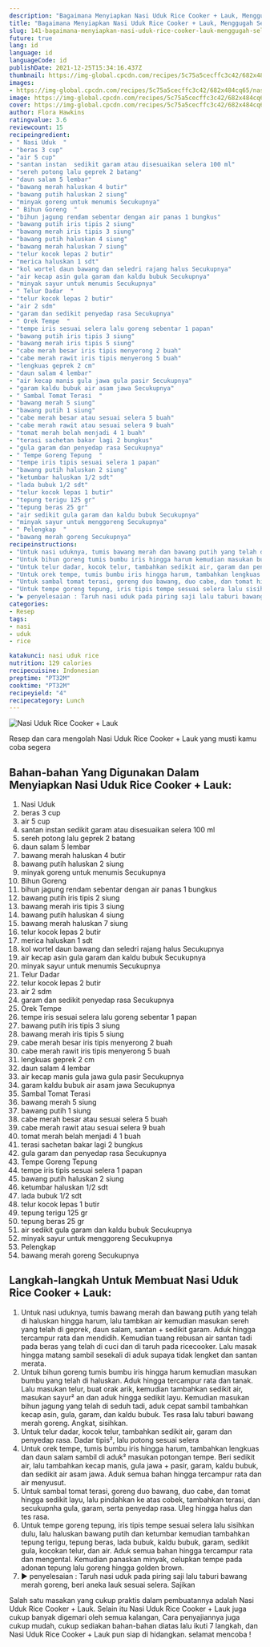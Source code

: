 ```yaml
---
description: "Bagaimana Menyiapkan Nasi Uduk Rice Cooker + Lauk, Menggugah Selera"
title: "Bagaimana Menyiapkan Nasi Uduk Rice Cooker + Lauk, Menggugah Selera"
slug: 141-bagaimana-menyiapkan-nasi-uduk-rice-cooker-lauk-menggugah-selera
future: true
lang: id
language: id
languageCode: id
publishDate: 2021-12-25T15:34:16.437Z 
thumbnail: https://img-global.cpcdn.com/recipes/5c75a5cecffc3c42/682x484cq65/nasi-uduk-rice-cooker-lauk-foto-resep-utama.png
images:
- https://img-global.cpcdn.com/recipes/5c75a5cecffc3c42/682x484cq65/nasi-uduk-rice-cooker-lauk-foto-resep-utama.png
image: https://img-global.cpcdn.com/recipes/5c75a5cecffc3c42/682x484cq65/nasi-uduk-rice-cooker-lauk-foto-resep-utama.png
cover: https://img-global.cpcdn.com/recipes/5c75a5cecffc3c42/682x484cq65/nasi-uduk-rice-cooker-lauk-foto-resep-utama.png
author: Flora Hawkins
ratingvalue: 3.6
reviewcount: 15
recipeingredient:
- " Nasi Uduk  "
- "beras 3 cup"
- "air 5 cup"
- "santan instan  sedikit garam atau disesuaikan selera 100 ml"
- "sereh potong lalu geprek 2 batang"
- "daun salam 5 lembar"
- "bawang merah haluskan 4 butir"
- "bawang putih haluskan 2 siung"
- "minyak goreng untuk menumis Secukupnya"
- " Bihun Goreng  "
- "bihun jagung rendam sebentar dengan air panas 1 bungkus"
- "bawang putih iris tipis 2 siung"
- "bawang merah iris tipis 3 siung"
- "bawang putih haluskan 4 siung"
- "bawang merah haluskan 7 siung"
- "telur kocok lepas 2 butir"
- "merica haluskan 1 sdt"
- "kol wortel daun bawang dan seledri rajang halus Secukupnya"
- "air kecap asin gula garam dan kaldu bubuk Secukupnya"
- "minyak sayur untuk menumis Secukupnya"
- " Telur Dadar  "
- "telur kocok lepas 2 butir"
- "air 2 sdm"
- "garam dan sedikit penyedap rasa Secukupnya"
- " Orek Tempe  "
- "tempe iris sesuai selera lalu goreng sebentar 1 papan"
- "bawang putih iris tipis 3 siung"
- "bawang merah iris tipis 5 siung"
- "cabe merah besar iris tipis menyerong 2 buah"
- "cabe merah rawit iris tipis menyerong 5 buah"
- "lengkuas geprek 2 cm"
- "daun salam 4 lembar"
- "air kecap manis gula jawa gula pasir Secukupnya"
- "garam kaldu bubuk air asam jawa Secukupnya"
- " Sambal Tomat Terasi  "
- "bawang merah 5 siung"
- "bawang putih 1 siung"
- "cabe merah besar atau sesuai selera 5 buah"
- "cabe merah rawit atau sesuai selera 9 buah"
- "tomat merah belah menjadi 4 1 buah"
- "terasi sachetan bakar lagi 2 bungkus"
- "gula garam dan penyedap rasa Secukupnya"
- " Tempe Goreng Tepung  "
- "tempe iris tipis sesuai selera 1 papan"
- "bawang putih haluskan 2 siung"
- "ketumbar haluskan 1/2 sdt"
- "lada bubuk 1/2 sdt"
- "telur kocok lepas 1 butir"
- "tepung terigu 125 gr"
- "tepung beras 25 gr"
- "air sedikit gula garam dan kaldu bubuk Secukupnya"
- "minyak sayur untuk menggoreng Secukupnya"
- " Pelengkap  "
- "bawang merah goreng Secukupnya"
recipeinstructions:
- "Untuk nasi uduknya, tumis bawang merah dan bawang putih yang telah di haluskan hingga harum, lalu tambkan air kemudian masukan sereh yang telah di geprek, daun salam, santan + sedikit garam. Aduk hingga tercampur rata dan mendidih. Kemudian tuang rebusan air santan tadi pada beras yang telah di cuci dan di taruh pada ricecooker. Lalu masak hingga matang sambil sesekali di aduk supaya tidak lengket dan santan merata."
- "Untuk bihun goreng tumis bumbu iris hingga harum kemudian masukan bumbu yang telah di haluskan. Aduk hingga tercampur rata dan tanak. Lalu masukan telur, buat orak arik, kemudian tambahkan sedikit air, masukan sayur² an dan aduk hingga sedikit layu. Kemudian masukan bihun jagung yang telah di seduh tadi, aduk cepat sambil tambahkan kecap asin, gula, garam, dan kaldu bubuk. Tes rasa lalu taburi bawang merah goreng. Angkat, sisihkan."
- "Untuk telur dadar, kocok telur, tambahkan sedikit air, garam dan penyedap rasa. Dadar tipis², lalu potong sesuai selera"
- "Untuk orek tempe, tumis bumbu iris hingga harum, tambahkan lengkuas dan daun salam sambil di aduk² masukan potongan tempe. Beri sedikit air, lalu tambahkan kecap manis, gula jawa + pasir, garam, kaldu bubuk, dan sedikit air asam jawa. Aduk semua bahan hingga tercampur rata dan air menyusut."
- "Untuk sambal tomat terasi, goreng duo bawang, duo cabe, dan tomat hingga sedikit layu, lalu pindahkan ke atas cobek, tambahkan terasi, dan secukupnha gula, garam, serta penyedap rasa. Uleg hingga halus dan tes rasa."
- "Untuk tempe goreng tepung, iris tipis tempe sesuai selera lalu sisihkan dulu, lalu haluskan bawang putih dan ketumbar kemudian tambahkan tepung terigu, tepung beras, lada bubuk, kaldu bubuk, garam, sedikit gula, kocokan telur, dan air. Aduk semua bahan hingga tercampur rata dan mengental. Kemudian panaskan minyak, celupkan tempe pada adonan tepung lalu goreng hingga golden brown."
- "▶️ penyelesaian : Taruh nasi uduk pada piring saji lalu taburi bawang merah goreng, beri aneka lauk sesuai selera. Sajikan"
categories:
- Resep
tags:
- nasi
- uduk
- rice

katakunci: nasi uduk rice 
nutrition: 129 calories
recipecuisine: Indonesian
preptime: "PT32M"
cooktime: "PT32M"
recipeyield: "4"
recipecategory: Lunch
---
```



![Nasi Uduk Rice Cooker + Lauk](https://img-global.cpcdn.com/recipes/5c75a5cecffc3c42/682x484cq65/nasi-uduk-rice-cooker-lauk-foto-resep-utama.png)

Resep dan cara mengolah  Nasi Uduk Rice Cooker + Lauk yang musti kamu coba segera

<!--inarticleads1-->

## Bahan-bahan Yang Digunakan Dalam Menyiapkan Nasi Uduk Rice Cooker + Lauk:

1.  Nasi Uduk  
1. beras 3 cup
1. air 5 cup
1. santan instan  sedikit garam atau disesuaikan selera 100 ml
1. sereh potong lalu geprek 2 batang
1. daun salam 5 lembar
1. bawang merah haluskan 4 butir
1. bawang putih haluskan 2 siung
1. minyak goreng untuk menumis Secukupnya
1.  Bihun Goreng  
1. bihun jagung rendam sebentar dengan air panas 1 bungkus
1. bawang putih iris tipis 2 siung
1. bawang merah iris tipis 3 siung
1. bawang putih haluskan 4 siung
1. bawang merah haluskan 7 siung
1. telur kocok lepas 2 butir
1. merica haluskan 1 sdt
1. kol wortel daun bawang dan seledri rajang halus Secukupnya
1. air kecap asin gula garam dan kaldu bubuk Secukupnya
1. minyak sayur untuk menumis Secukupnya
1.  Telur Dadar  
1. telur kocok lepas 2 butir
1. air 2 sdm
1. garam dan sedikit penyedap rasa Secukupnya
1.  Orek Tempe  
1. tempe iris sesuai selera lalu goreng sebentar 1 papan
1. bawang putih iris tipis 3 siung
1. bawang merah iris tipis 5 siung
1. cabe merah besar iris tipis menyerong 2 buah
1. cabe merah rawit iris tipis menyerong 5 buah
1. lengkuas geprek 2 cm
1. daun salam 4 lembar
1. air kecap manis gula jawa gula pasir Secukupnya
1. garam kaldu bubuk air asam jawa Secukupnya
1.  Sambal Tomat Terasi  
1. bawang merah 5 siung
1. bawang putih 1 siung
1. cabe merah besar atau sesuai selera 5 buah
1. cabe merah rawit atau sesuai selera 9 buah
1. tomat merah belah menjadi 4 1 buah
1. terasi sachetan bakar lagi 2 bungkus
1. gula garam dan penyedap rasa Secukupnya
1.  Tempe Goreng Tepung  
1. tempe iris tipis sesuai selera 1 papan
1. bawang putih haluskan 2 siung
1. ketumbar haluskan 1/2 sdt
1. lada bubuk 1/2 sdt
1. telur kocok lepas 1 butir
1. tepung terigu 125 gr
1. tepung beras 25 gr
1. air sedikit gula garam dan kaldu bubuk Secukupnya
1. minyak sayur untuk menggoreng Secukupnya
1.  Pelengkap  
1. bawang merah goreng Secukupnya



<!--inarticleads2-->

## Langkah-langkah Untuk Membuat Nasi Uduk Rice Cooker + Lauk:

1. Untuk nasi uduknya, tumis bawang merah dan bawang putih yang telah di haluskan hingga harum, lalu tambkan air kemudian masukan sereh yang telah di geprek, daun salam, santan + sedikit garam. Aduk hingga tercampur rata dan mendidih. Kemudian tuang rebusan air santan tadi pada beras yang telah di cuci dan di taruh pada ricecooker. Lalu masak hingga matang sambil sesekali di aduk supaya tidak lengket dan santan merata.
1. Untuk bihun goreng tumis bumbu iris hingga harum kemudian masukan bumbu yang telah di haluskan. Aduk hingga tercampur rata dan tanak. Lalu masukan telur, buat orak arik, kemudian tambahkan sedikit air, masukan sayur² an dan aduk hingga sedikit layu. Kemudian masukan bihun jagung yang telah di seduh tadi, aduk cepat sambil tambahkan kecap asin, gula, garam, dan kaldu bubuk. Tes rasa lalu taburi bawang merah goreng. Angkat, sisihkan.
1. Untuk telur dadar, kocok telur, tambahkan sedikit air, garam dan penyedap rasa. Dadar tipis², lalu potong sesuai selera
1. Untuk orek tempe, tumis bumbu iris hingga harum, tambahkan lengkuas dan daun salam sambil di aduk² masukan potongan tempe. Beri sedikit air, lalu tambahkan kecap manis, gula jawa + pasir, garam, kaldu bubuk, dan sedikit air asam jawa. Aduk semua bahan hingga tercampur rata dan air menyusut.
1. Untuk sambal tomat terasi, goreng duo bawang, duo cabe, dan tomat hingga sedikit layu, lalu pindahkan ke atas cobek, tambahkan terasi, dan secukupnha gula, garam, serta penyedap rasa. Uleg hingga halus dan tes rasa.
1. Untuk tempe goreng tepung, iris tipis tempe sesuai selera lalu sisihkan dulu, lalu haluskan bawang putih dan ketumbar kemudian tambahkan tepung terigu, tepung beras, lada bubuk, kaldu bubuk, garam, sedikit gula, kocokan telur, dan air. Aduk semua bahan hingga tercampur rata dan mengental. Kemudian panaskan minyak, celupkan tempe pada adonan tepung lalu goreng hingga golden brown.
1. ▶️ penyelesaian : Taruh nasi uduk pada piring saji lalu taburi bawang merah goreng, beri aneka lauk sesuai selera. Sajikan




Salah satu masakan yang cukup praktis dalam pembuatannya adalah  Nasi Uduk Rice Cooker + Lauk. Selain itu  Nasi Uduk Rice Cooker + Lauk  juga cukup banyak digemari oleh semua kalangan, Cara penyajiannya juga cukup mudah, cukup sediakan bahan-bahan diatas lalu ikuti 7 langkah, dan  Nasi Uduk Rice Cooker + Lauk  pun siap di hidangkan. selamat mencoba !
